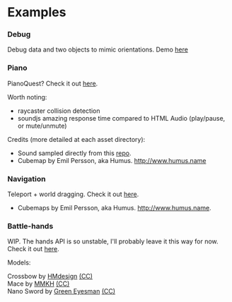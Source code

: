 # Examples

### Debug 

Debug data and two objects to mimic orientations. Demo [here](https://gftruj.github.io/hand.tracking.controls.extras/examples/debug.html)


### Piano

PianoQuest? Check it out [here](https://gftruj.github.io/hand.tracking.controls.extras/examples/piano.html).

Worth noting:
- raycaster collision detection
- soundjs amazing response time compared to HTML Audio (play/pause, or mute/unmute)

Credits (more detailed at each asset directory):
- Sound sampled directly from this [repo](https://github.com/gleitz/midi-js-soundfonts).
- Cubemap by Emil Persson, aka Humus. http://www.humus.name

### Navigation

Teleport + world dragging. Check it out [here](https://gftruj.github.io/hand.tracking.controls.extras/examples/navigation.html).
- Cubemaps by Emil Persson, aka Humus. http://www.humus.name.

### Battle-hands
WIP. The hands API is so unstable, I'll probably leave it this way for now. Check it out [here](https://gftruj.github.io/hand.tracking.controls.extras/examples/battle-hands.html).

Models: 
<p>Crossbow by <a
            href="https://sketchfab.com/3d-models/medieval-crossbow-3a2ea0c90d1b445aa00053e97f888a9f">HMdesign</a> <a
            href="https://creativecommons.org/licenses/by/4.0/">(CC)</a><br>
        Mace by <a href="https://sketchfab.com/3d-models/simple-steel-mace-c5b39a9c83c840ad80666ab6c26f65de">MMKH</a> <a
            href="https://creativecommons.org/licenses/by/4.0/">(CC)</a><br>
        Nano Sword by <a href="https://sketchfab.com/3d-models/nano-sword-5f6f184fff9a4f99bd3c4123d3427b00">Green
            Eyesman</a> <a href="https://creativecommons.org/licenses/by/4.0/">(CC)</a><br>
    </p>
